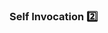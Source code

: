 ### Self Invocation :two:

<panel type="seamless" header="%%-----------------------------------------%%" expanded>
  <include src="./index.md#main" />
</panel>
